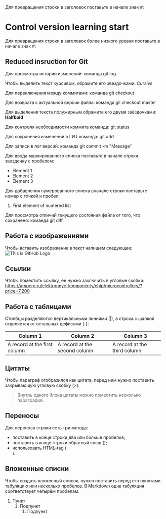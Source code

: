 Для превращения строки в заголовок поставьте в начале знак #:
# Control version learning start

Для превращения строки в заголовок более низкого уровня поставьте в начале знак #:

## Reduced insruction for Git

Для просмотра истории изменений: команда git log

Чтобы выделить текст курсивом, обрамите его звездочками:
*Cursive*

Для переключения между коммитами: команда git checkout

Для возврата к актуальной версии файла: команда git checkout master

Для выделения текста полужирным обрамите его двумя звёздочками:
**Halfbold**

Для контроля необходимости коммита команда: git status

Для сохранения изменений в ГИТ команда: git add

Для записи в лог версий: команда git commit -m "Message"

Для ввода маркированного списка поставьте в начале строки звездочку с пробелом:
* Element 1
* Element 2
* Element 3

Для добавления нумерованного списка вначале строки поставьте номер с точкой и пробел:
1. First element of numered list

Для просмотра отличий текущего состояния файла от того, что сохранено: команда git diff

## Работа с изображениями

Чтобы вставить изображение в текст напишем следующее:
![This is GitHub Logo](GitHub-Logo.png)

## Ссылки

Чтобы поместить ссылку, ее нужно заключить в угловые скобки:
<https://ampero.ru/elektronnye-komponenty/chip/microcontrollers/?price=7,200>

## Работа с таблицами

Столбцы разделяются вертикальными линиями (|), а строка с шапкой отделяется от остальных дефисами (-):

|Column 1|Column 2|Column 3|
|--|--|--|
|A record at the first column|A record at the second column|A record at the third column|

## Цитаты

Чтобы параграф отобразился как цитата, перед ним нужно поставить закрывающую угловую скобку (>):
> Внутрь одного блока цитаты можно поместить несколько параграфов.

## Переносы

Для переноса строки есть три метода:

* поставить в конце строки два или больше пробелов;
* поставить в конце строки обратный слэш (\);
* использовать HTML-tag (<br>).

## Вложенные списки
Чтобы создать вложенный список, нужно поставить  перед его пунктами табуляцию или несколько пробелов. В Markdown одна табуляция соответствует четырём пробелам.

1. Пункт
    1. Подпункт
        1. Подпункт

